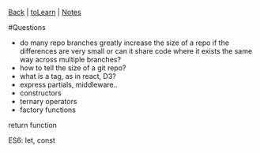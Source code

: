 [Back](README.md) | [toLearn](toLearn.md) | [Notes](notes.md)

#Questions

- do many repo branches greatly increase the size of a repo if the differences are very small or can it share code where it exists the same way across multiple branches?
- how to tell the size of a git repo?
- what is a <g> tag, as in react, D3?
- express partials, middleware..
- constructors
- ternary operators
- factory functions

return function

ES6: let, const
